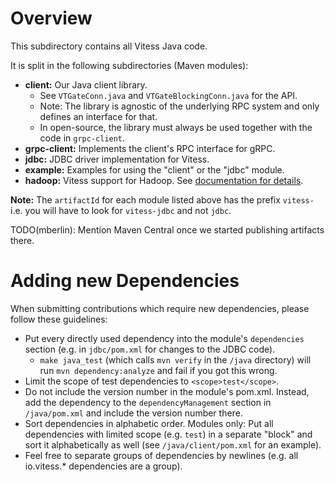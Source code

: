 # Overview

This subdirectory contains all Vitess Java code.

It is split in the following subdirectories (Maven modules):

* **client:** Our Java client library.
  * See `VTGateConn.java` and `VTGateBlockingConn.java` for the API.
  * Note: The library is agnostic of the underlying RPC system and only defines an interface for that.
  * In open-source, the library must always be used together with the code in `grpc-client`.
* **grpc-client:** Implements the client's RPC interface for gRPC.
* **jdbc:** JDBC driver implementation for Vitess.
* **example:** Examples for using the "client" or the "jdbc" module.
* **hadoop:** Vitess support for Hadoop. See [documentation for details](hadoop/src/main/java/io/vitess/hadoop/README.md).

**Note:** The `artifactId` for each module listed above has the prefix `vitess-` i.e. you will have to look for `vitess-jdbc` and not `jdbc`.

TODO(mberlin): Mention Maven Central once we started publishing artifacts there.

# Adding new Dependencies

When submitting contributions which require new dependencies, please follow these guidelines:

* Put every directly used dependency into the module's `dependencies` section (e.g. in `jdbc/pom.xml` for changes to the JDBC code).
  * `make java_test` (which calls `mvn verify` in the `/java` directory) will run `mvn dependency:analyze` and fail if you got this wrong.
* Limit the scope of test dependencies to `<scope>test</scope>`.
* Do not include the version number in the module's pom.xml. Instead, add the dependency to the `dependencyManagement` section in `/java/pom.xml` and include the version number there.
* Sort dependencies in alphabetic order. Modules only: Put all dependencies with limited scope (e.g. `test`) in a separate "block" and sort it alphabetically as well (see `/java/client/pom.xml` for an example).
* Feel free to separate groups of dependencies by newlines (e.g. all io.vitess.* dependencies are a group).

